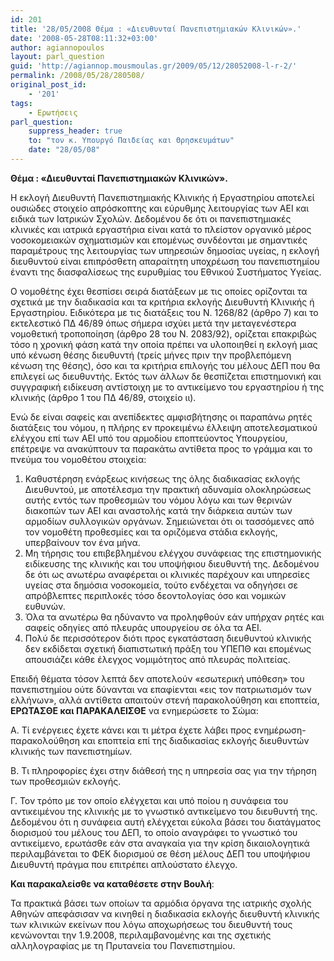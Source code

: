 ```yaml
---
id: 201
title: '28/05/2008 Θέμα : «Διευθυνταί Πανεπιστημιακών Κλινικών».'
date: '2008-05-28T08:11:32+03:00'
author: agiannopoulos
layout: parl_question
guid: 'http://agiannop.mousmoulas.gr/2009/05/12/28052008-l-r-2/'
permalink: /2008/05/28/280508/
original_post_id:
    - '201'
tags:
    - Ερωτήσεις
parl_question:
    suppress_header: true
    to: "τον κ. Υπουργό Παιδείας και Θρησκευμάτων"
    date: "28/05/08"
---
```


**Θέμα : «Διευθυνταί Πανεπιστημιακών Κλινικών».**

Η εκλογή Διευθυντή Πανεπιστημιακής Κλινικής ή Εργαστηρίου αποτελεί ουσιώδες στοιχείο απρόσκοπτης και εύρυθμης λειτουργίας των ΑΕΙ και ειδικά των Ιατρικών Σχολών. Δεδομένου δε ότι οι πανεπιστημιακές κλινικές και ιατρικά εργαστήρια είναι κατά το πλείστον οργανικό μέρος νοσοκομειακών σχηματισμών και επομένως συνδέονται με σημαντικές παραμέτρους της λειτουργίας των υπηρεσιών δημοσίας υγείας, η εκλογή διευθυντού είναι επιπρόσθετη απαραίτητη υποχρέωση του πανεπιστημίου έναντι της διασφαλίσεως της ευρυθμίας του Εθνικού Συστήματος Υγείας.

Ο νομοθέτης έχει θεσπίσει σειρά διατάξεων με τις οποίες ορίζονται τα σχετικά με την διαδικασία και τα κριτήρια εκλογής Διευθυντή Κλινικής ή Εργαστηρίου. Ειδικότερα με τις διατάξεις του Ν. 1268/82 (άρθρο 7) και το εκτελεστικό ΠΔ 46/89 όπως σήμερα ισχύει μετά την μεταγενέστερα νομοθετική τροποποίηση (άρθρο 28 του N. 2083/92), ορίζεται επακριβώς τόσο η χρονική φάση κατά την οποία πρέπει να υλοποιηθεί η εκλογή μιας υπό κένωση θέσης διευθυντή (τρείς μήνες πριν την προβλεπόμενη κένωση της θέσης), όσο και τα κριτήρια επιλογής του μέλους ΔΕΠ που θα επιλεγεί ως διευθυντής. Εκτός των άλλων δε θεσπίζεται επιστημονική και συγγραφική ειδίκευση αντίστοιχη με το αντικείμενο του εργαστηρίου ή της κλινικής (άρθρο 1 του ΠΔ 46/89, στοιχείο ιι).

Ενώ δε είναι σαφείς και ανεπίδεκτες αμφισβήτησης οι παραπάνω ρητές διατάξεις του νόμου, η πλήρης εν προκειμένω έλλειψη αποτελεσματικού ελέγχου επί των ΑΕΙ υπό του αρμοδίου εποπτεύοντος Υπουργείου, επέτρεψε να ανακύπτουν τα παρακάτω αντίθετα προς το γράμμα και το πνεύμα του νομοθέτου στοιχεία:

1. Καθυστέρηση ενάρξεως κινήσεως της όλης διαδικασίας εκλογής Διευθυντού, με αποτέλεσμα την πρακτική αδυναμία ολοκληρώσεως αυτής εντός των προθεσμιών του νόμου λόγω και των θερινών διακοπών των ΑΕΙ και αναστολής κατά την διάρκεια αυτών των αρμοδίων συλλογικών οργάνων. Σημειώνεται ότι οι τασσόμενες από τον νομοθέτη προθεσμίες και τα οριζόμενα στάδια εκλογής, υπερβαίνουν τον ένα μήνα.
1. Μη τήρησις του επιβεβλημένου ελέγχου συνάφειας της επιστημονικής ειδίκευσης της κλινικής και του υποψήφιου διευθυντή της. Δεδομένου δε ότι ως ανωτέρω αναφέρεται οι κλινικές παρέχουν και υπηρεσίες υγείας στα δημόσια νοσοκομεία, τούτο ενδέχεται να οδηγήσει σε απρόβλεπτες περιπλοκές τόσο δεοντολογίας όσο και νομικών ευθυνών.
1. Όλα τα ανωτέρω θα ηδύναντο να προληφθούν εάν υπήρχαν ρητές και σαφείς οδηγίες από πλευράς υπουργείου σε όλα τα ΑΕΙ.
1. Πολύ δε περισσότερον διότι προς εγκατάσταση διευθυντού κλινικής δεν εκδίδεται σχετική διαπιστωτική πράξη του ΥΠΕΠΘ και επομένως απουσιάζει κάθε έλεγχος νομιμότητος από πλευράς πολιτείας.

Επειδή θέματα τόσον λεπτά δεν αποτελούν «εσωτερική υπόθεση» του πανεπιστημίου ούτε δύνανται να επαφίενται «εις τον πατριωτισμόν των ελλήνων», αλλά αντίθετα απαιτούν στενή παρακολούθηση και εποπτεία, **ΕΡΩΤΑΣΘΕ και ΠΑΡΑΚΑΛΕΙΣΘΕ** να ενημερώσετε το Σώμα:

A. Tί ενέργειες έχετε κάνει και τι μέτρα έχετε λάβει προς ενημέρωση-παρακολούθηση και εποπτεία επί της διαδικασίας εκλογής διευθυντών κλινικής των πανεπιστημίων.

B. Τι πληροφορίες έχει στην διάθεσή της η υπηρεσία σας για την τήρηση των προθεσμιών εκλογής.

Γ. Τον τρόπο με τον οποίο ελέγχεται και υπό ποίου η συνάφεια του αντικειμένου της κλινικής με το γνωστικό αντικείμενο του διευθυντή της. Δεδομένου ότι η συνάφεια αυτή ελέγχεται εύκολα βάσει του διατάγματος διορισμού του μέλους του ΔΕΠ, το οποίο αναγράφει το γνωστικό του αντικείμενο, ερωτάσθε εάν στα αναγκαία για την κρίση δικαιολογητικά περιλαμβάνεται το ΦΕΚ διορισμού σε θέση μέλους ΔΕΠ του υποψήφιου Διευθυντή πράγμα που επιτρέπει απλούστατο έλεγχο.

**Και παρακαλείσθε να καταθέσετε στην Βουλή**:

Τα πρακτικά βάσει των οποίων τα αρμόδια όργανα της ιατρικής σχολής Αθηνών απεφάσισαν να κινηθεί η διαδικασία εκλογής διευθυντή κλινικής των κλινικών εκείνων που λόγω αποχωρήσεως του διευθυντή τους κενώνονται την 1.9.2008, περιλαμβανομένης και της σχετικής αλληλογραφίας με τη Πρυτανεία του Πανεπιστημίου.